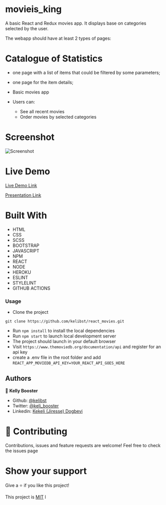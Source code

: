 # movieis_king
A basic React and Redux movies app. It displays base on categories selected by the user. 

The webapp should have at least 2 types of pages:

# Catalogue of Statistics
- one page with a list of items that could be filtered by some parameters; 
- one page for the item details; 

- Basic movies app
- Users can:
    - See all recent movies
    - Order movies by selected categories

# Screenshot
![Screenshot](./screenshot.gif)

# Live Demo
[Live Demo Link](https://kelimovies.herokuapp.com/) 

[Presentation Link](https://www.loom.com/share/36ee844c9fe44c6bb1bc42416d9531a2) 

# Built With

- HTML 
- CSS
- SCSS
- BOOTSTRAP
- JAVASCRIPT
- NPM
- REACT
- NODE
- HEROKU
- ESLINT
- STYLELINT
- GITHUB ACTIONS

### Usage
- Clone the project 
```
git clone https://github.com/kelibst/react_movies.git
```
- Run `npm install` to install the local dependencies
- Run `npm start` to launch local development server
- The project should launch in your default browser
- Visit `https://www.themoviedb.org/documentation/api` and register for an api key
- create a .env file in the root folder and add 
`REACT_APP_MOVIEDB_API_KEY=YOUR_REACT_API_GOES_HERE`


## Authors

👤 **Kelly Booster**

- Github: [@kelibst](https://github.com/kelibst)
- Twitter: [@keli_booster](https://twitter.com/keli_booster)
- Linkedin: [Kekeli (Jiresse) Dogbevi
](https://www.linkedin.com/in/kekeli-dogbevi-jiresse/)


# 🤝 Contributing
Contributions, issues and feature requests are welcome!
Feel free to check the issues page

# Show your support
Give a ⭐️ if you like this project!

This project is [MIT](lic.url) l